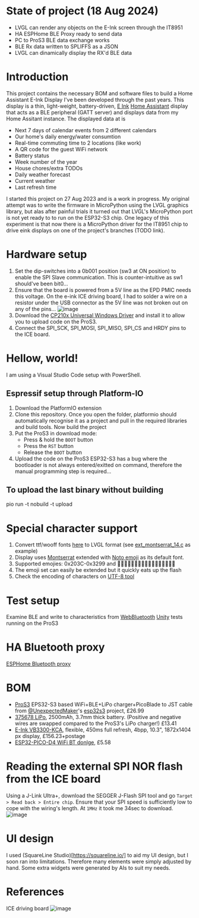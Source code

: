 # State of project (18 Aug 2024)
- LVGL can render any objects on the E-Ink screen through the IT8951
- HA ESPHome BLE Proxy ready to send data
- PC to ProS3 BLE data exchange works
- BLE Rx data written to SPLIFFS as a JSON
- LVGL can dinamically display the RX'd BLE data

# Introduction
This project contains the necessary BOM and software files to build a Home Assistant E-Ink Display I've been developed through the past years. This display is a thin, light-weight, battery-driven, [E Ink](https://www.eink.com/) [Home Assistant](https://www.home-assistant.io/) display that acts as a BLE peripheral (GATT server) and displays data from my Home Assitant instance. The displayed data at is
- Next 7 days of calendar events from 2 different calendars
- Our home's daily energy/water consumtion
- Real-time commuting time to 2 locations (like work)
- A QR code for the guest WiFi network
- Battery status
- Week number of the year
- House chores/extra TODOs
- Daily weather forecast
- Current weather
- Last refresh time

I started this project on 27 Aug 2023 and is a work in progress. My original attempt was to write the firmware in MicroPython using the LVGL graphics library, but alas after painful trials it turned out that LVGL's MicroPython port is not yet ready to to run on the ESP32-S3 chip. One legacy of this experiment is that now there is a MicroPython driver for the IT8951 chip to drive eink displays on one of the project's branches (TODO link).

# Hardware setup
1. Set the dip-switches into a 0b001 position (sw3 at ON position) to enable the SPI Slave communication. This is counter-intuitive as sw1 should've been bit0...
2. Ensure that the board is powered from a 5V line as the EPD PMIC needs this voltage. On the e-ink ICE driving board, I had to solder a wire on a resistor under the USB connector as the 5V line was not broken out on any of the pins...
![image](https://github.com/davidanderle/HA-eink-display/assets/17354704/3dca032c-fc01-4353-b139-fc69d722a0d5)
3. Download the [CP210x Universal Windows Driver](https://www.silabs.com/documents/public/software/CP210x_Universal_Windows_Driver.zip) and install it to allow you to upload code on the ProS3.
4. Connect the SPI_SCK, SPI_MOSI, SPI_MISO, SPI_CS and HRDY pins to the ICE board. 

# Hellow, world!
I am using a Visual Studio Code setup with PowerShell.
## Espressif setup through Platform-IO
1. Download the PlatformIO extension
2. Clone this repository. Once you open the folder, platformio should automatically recognise it as a project and pull in the required libraries and build tools. Now build the project
3. Put the ProS3 in download mode:
    - Press & hold the `BOOT` button
    - Press the `RST` button
    - Release the `BOOT` button
4. Upload the code on the ProS3
ESP32-S3 has a bug where the bootloader is not always entered/exitted on command, therefore the manual programming step is required...

## To upload the last binary without building
pio run -t nobuild -t upload

# Special character support
1. Convert ttf/wooff fonts [here](https://lvgl.io/tools/fontconverter) to LVGL format (see [ext_montserrat_14.c](https://github.com/davidanderle/eink_calendar/blob/espidf/src/ext_montserrat_14.c) as example)
2. Display uses [Montserrat](https://fonts.google.com/specimen/Montserrat) extended with [Noto emoji](https://fonts.google.com/noto/specimen/Noto+Emoji) as its default font. 
3. Supported emojies: 0x203C-0x3299 and 🤖🎃😀😁😂🤣😍🥰😘🥺🥚🐸👀🍆🥹😊🙂
4. The emoji set can easily be extended but it quickly eats up the flash
5. Check the encoding of characters on [UTF-8 tool](https://www.cogsci.ed.ac.uk/~richard/utf-8.cgi?input=1F970&mode=hex) 

# Test setup
Examine BLE and write to characteristics from [WebBluetooth](chrome://bluetooth-internals/#devices)
[Unity](https://github.com/ThrowTheSwitch/Unity) tests running on the ProS3

# HA Bluetooth proxy
[ESPHome Bluetooth proxy](https://esphome.io/projects/?type=bluetooth)

# BOM
- [ProS3](https://www.amazon.co.uk/gp/product/B09X22YBG7/ref=ewc_pr_img_2?smid=AGX9N6DGNRN2Q&psc=1) EPS32-S3 based WiFi+BLE+LiPo charger+PicoBlade to JST cable from [@UnexpectedMaker](https://github.com/UnexpectedMaker)'s [esp32s3](https://github.com/UnexpectedMaker/esp32s3) project, £26.99
- [375678 LiPo](https://www.aliexpress.com/item/1005004946019552.html?spm=a2g0o.cart.0.0.d80e38daNEjZz4&mp=1#nav-specification), 2500mAh, 3.7mm thick battery. (Positive and negative wires are swapped compared to the ProS3's LiPo charger!) £13.41
- [E-Ink VB3300-KCA](https://www.waveshare.com/product/displays/e-paper/epaper-1/10.3inch-e-paper-d.htm?___SID=U), flexible, 450ms full refresh, 4bpp, 10.3", 1872x1404 px display, £156.23+postage
- [ESP32-PICO-D4 WiFi BT donlge](https://www.aliexpress.com/item/1005006118961103.html), £5.58

# Reading the external SPI NOR flash from the ICE board
Using a J-Link Ultra+, download the SEGGER J-Flash SPI tool and go `Target > Read back > Entire chip`. Ensure that your SPI speed is sufficiently low to cope with the wiring's length. At `1MHz` it took me 34sec to download.
![image](https://github.com/davidanderle/HA-eink-display/assets/17354704/6486e221-4802-4124-b2e9-9e668b6178bf)

# UI design
I used (SquareLine Studio)[https://squareline.io/] to aid my UI design, but I soon ran into limitations. Therefore many elements were simply adjusted by hand. Some extra widgets were generated by AIs to suit my needs.

# References
ICE driving board
![image](https://github.com/davidanderle/HA-eink-display/assets/17354704/14772f9d-02dd-4990-bba2-ac562887a5ad)

